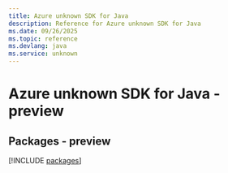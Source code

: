 ```yaml
---
title: Azure unknown SDK for Java
description: Reference for Azure unknown SDK for Java
ms.date: 09/26/2025
ms.topic: reference
ms.devlang: java
ms.service: unknown
---
```

# Azure unknown SDK for Java - preview
## Packages - preview
[!INCLUDE [packages](unknown-index.md)]